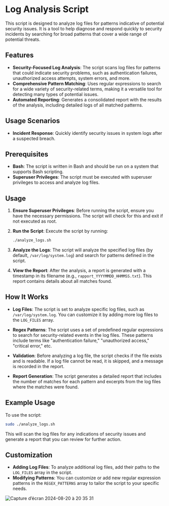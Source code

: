# Log Analysis Script

This script is designed to analyze log files for patterns indicative of potential security issues. It is a tool to help diagnose and respond quickly to security incidents by searching for broad patterns that cover a wide range of potential threats.

## Features

- **Security-Focused Log Analysis**: The script scans log files for patterns that could indicate security problems, such as authentication failures, unauthorized access attempts, system errors, and more.
- **Comprehensive Pattern Matching**: Uses regular expressions to search for a wide variety of security-related terms, making it a versatile tool for detecting many types of potential issues.
- **Automated Reporting**: Generates a consolidated report with the results of the analysis, including detailed logs of all matched patterns.

## Usage Scenarios

- **Incident Response**: Quickly identify security issues in system logs after a suspected breach.

## Prerequisites

- **Bash**: The script is written in Bash and should be run on a system that supports Bash scripting.
- **Superuser Privileges**: The script must be executed with superuser privileges to access and analyze log files.

## Usage

1. **Ensure Superuser Privileges**: Before running the script, ensure you have the necessary permissions. The script will check for this and exit if not executed as root.

2. **Run the Script**: Execute the script by running:

   ```bash
   ./analyze_logs.sh
   ```

3. **Analyze the Logs**: The script will analyze the specified log files (by default, `/var/log/system.log`) and search for patterns defined in the script.

4. **View the Report**: After the analysis, a report is generated with a timestamp in its filename (e.g., `rapport_YYYYMMDD_HHMMSS.txt`). This report contains details about all matches found.

## How It Works

- **Log Files**: The script is set to analyze specific log files, such as `/var/log/system.log`. You can customize it by adding more log files to the `LOG_FILES` array.
  
- **Regex Patterns**: The script uses a set of predefined regular expressions to search for security-related events in the log files. These patterns include terms like "authentication failure," "unauthorized access," "critical error," etc.

- **Validation**: Before analyzing a log file, the script checks if the file exists and is readable. If a log file cannot be read, it is skipped, and a message is recorded in the report.

- **Report Generation**: The script generates a detailed report that includes the number of matches for each pattern and excerpts from the log files where the matches were found.

## Example Usage

To use the script:

```bash
sudo ./analyze_logs.sh
```

This will scan the log files for any indications of security issues and generate a report that you can review for further action.

## Customization

- **Adding Log Files**: To analyze additional log files, add their paths to the `LOG_FILES` array in the script.
- **Modifying Patterns**: You can customize or add new regular expression patterns in the `REGEX_PATTERNS` array to tailor the script to your specific needs.
  
![Capture d’écran 2024-08-20 à 20 35 31](https://github.com/user-attachments/assets/35a13abb-7fea-4692-92f1-40f8239f6e1d)
